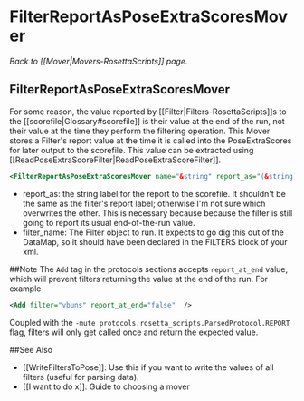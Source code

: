 # FilterReportAsPoseExtraScoresMover
*Back to [[Mover|Movers-RosettaScripts]] page.*
## FilterReportAsPoseExtraScoresMover

For some reason, the value reported by [[Filter|Filters-RosettaScripts]]s to the [[scorefile|Glossary#scorefile]] is their value at the end of the run, not their value at the time they perform the filtering operation.  This Mover stores a Filter's report value at the time it is called into the PoseExtraScores for later output to the scorefile.
This value can be extracted using [[ReadPoseExtraScoreFilter|ReadPoseExtraScoreFilter]].

```xml
<FilterReportAsPoseExtraScoresMover name="&string" report_as="(&string)" filter_name="(&string)"/>
```

- report_as: the string label for the report to the scorefile.  It shouldn't be the same as the filter's report label; otherwise I'm not sure which overwrites the other.  This is necessary because because the filter is still going to report its usual end-of-the-run value. 
- filter_name: The Filter object to run.  It expects to go dig this out of the DataMap, so it should have been declared in the FILTERS block of your xml.

##Note 
The `Add` tag in the protocols sections accepts `report_at_end` value, which will prevent filters returning the value at the end of the run. For example

```xml
<Add filter="vbuns" report_at_end="false"  />
```

Coupled with the `-mute protocols.rosetta_scripts.ParsedProtocol.REPORT` flag, filters will only get called once and return the expected value.

##See Also

* [[WriteFiltersToPose]]: Use this if you want to write the values of all filters (useful for parsing data). 
* [[I want to do x]]: Guide to choosing a mover
